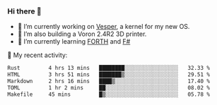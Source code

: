 ### Hi there 👋

<!--
**berkus/berkus** is a ✨ _special_ ✨ repository because its `README.md` (this file) appears on your GitHub profile.

Here are some ideas to get you started:

- 🔭 I’m currently working on ...
- 🌱 I’m currently learning ...
- 👯 I’m looking to collaborate on ...
- 🤔 I’m looking for help with ...
- 💬 Ask me about ...
- 📫 How to reach me: ...
- 😄 Pronouns: ...
- ⚡ Fun fact: ...
-->

- 🔭 I’m currently working on [Vesper](https://github.com/metta-systems/vesper), a kernel for my new OS.
- 🔭 I’m also building a Voron 2.4R2 3D printer.
- 🌱 I’m currently learning [FORTH](http://forth.com/starting-forth/) and [F#](https://fsharpforfunandprofit.com/)

💼 My recent activity:

<!--START_SECTION:waka-->

```txt
Rust         4 hrs 13 mins   ████████░░░░░░░░░░░░░░░░░   32.33 %
HTML         3 hrs 51 mins   ███████▒░░░░░░░░░░░░░░░░░   29.51 %
Markdown     2 hrs 16 mins   ████▒░░░░░░░░░░░░░░░░░░░░   17.40 %
TOML         1 hr 2 mins     ██░░░░░░░░░░░░░░░░░░░░░░░   08.02 %
Makefile     45 mins         █▒░░░░░░░░░░░░░░░░░░░░░░░   05.78 %
```

<!--END_SECTION:waka-->
